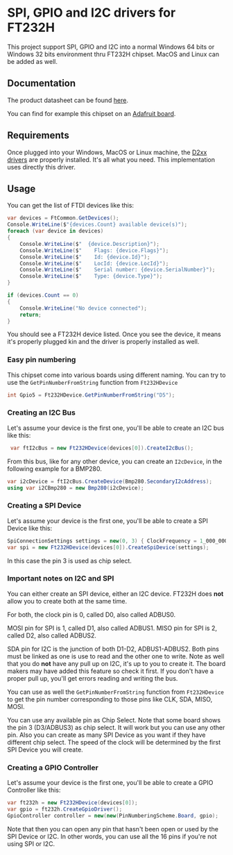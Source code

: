 # SPI, GPIO and I2C drivers for FT232H

This project support SPI, GPIO and I2C into a normal Windows 64 bits or Windows 32 bits environment thru FT232H chipset. MacOS and Linux can be added as well.

## Documentation

The product datasheet can be found [here](https://www.ftdichip.com/Support/Documents/DataSheets/ICs/DS_FT232H.pdf).

You can find for example this chipset on an [Adafruit board](https://www.adafruit.com/product/2264).

## Requirements

Once plugged into your Windows, MacOS or Linux machine, the [D2xx drivers](https://ftdichip.com/drivers/d2xx-drivers/) are properly installed. It's all what you need. This implementation uses directly this driver.

## Usage

You can get the list of FTDI devices like this:

```csharp
var devices = FtCommon.GetDevices();
Console.WriteLine($"{devices.Count} available device(s)");
foreach (var device in devices)
{
    Console.WriteLine($"  {device.Description}");
    Console.WriteLine($"    Flags: {device.Flags}");
    Console.WriteLine($"    Id: {device.Id}");
    Console.WriteLine($"    LocId: {device.LocId}");
    Console.WriteLine($"    Serial number: {device.SerialNumber}");
    Console.WriteLine($"    Type: {device.Type}");
}

if (devices.Count == 0)
{
    Console.WriteLine("No device connected");
    return;
}
```

You should see a FT232H device listed. Once you see the device, it means it's properly plugged kin and the driver is properly installed as well.

### Easy pin numbering

This chipset come into various boards using different naming. You can try to use the `GetPinNumberFromString` function from `Ft232HDevice`

```csharp
int Gpio5 = Ft232HDevice.GetPinNumberFromString("D5");
```

### Creating an I2C Bus

Let's assume your device is the first one, you'll be able to create an I2C bus like this:

```csharp
 var ftI2cBus = new Ft232HDevice(devices[0]).CreateI2cBus();
```

From this bus, like for any other device, you can create an `I2cDevice`, in the following example for a BMP280.

```csharp
var i2cDevice = ftI2cBus.CreateDevice(Bmp280.SecondaryI2cAddress);
using var i2CBmp280 = new Bmp280(i2cDevice);
```

### Creating a SPI Device

Let's assume your device is the first one, you'll be able to create a SPI Device like this:

```csharp
SpiConnectionSettings settings = new(0, 3) { ClockFrequency = 1_000_000, DataBitLength = 8, ChipSelectLineActiveState = PinValue.Low };
var spi = new Ft232HDevice(devices[0]).CreateSpiDevice(settings);
```

In this case the pin 3 is used as chip select.

### Important notes on I2C and SPI

You can either create an SPI device, either an I2C device. FT232H does **not** allow you to create both at the same time.

For both, the clock pin is 0, called D0, also called ADBUS0.

MOSI pin for SPI is 1, called D1, also called ADBUS1. MISO pin for SPI is 2, called D2, also called ADBUS2.

SDA pin for I2C is the junction of both D1-D2, ADBUS1-ADBUS2. Both pins must be linked as one is use to read and the other one to write. Note as well that you do **not** have any pull up on I2C, it's up to you to create it. The board makers may have added this feature so check it first. If you don't have a proper pull up, you'll get errors reading and writing the bus.

You can use as well the `GetPinNumberFromString` function from `Ft232HDevice` to get the pin number corresponding to those pins like CLK, SDA, MISO, MOSI.

You can use any available pin as Chip Select. Note that some board shows the pin 3 (D3/ADBUS3) as chip select. It will work but you can use any other pin. Also you can create as many SPI Device as you want if they have different chip select. The speed of the clock will be determined by the first SPI Device you will create.

### Creating a GPIO Controller

Let's assume your device is the first one, you'll be able to create a GPIO Controller like this:

```csharp
var ft232h = new Ft232HDevice(devices[0]);
var gpio = ft232h.CreateGpioDriver();
GpioController controller = new(new(PinNumberingScheme.Board, gpio);
```

Note that then you can open any pin that hasn't been open or used by the SPI Device or I2C. In other words, you can use all the 16 pins if you're not using SPI or I2C.
